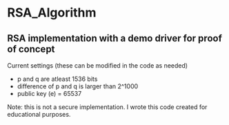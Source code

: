 # RSA_Algorithm
## RSA implementation with a demo driver for proof of concept

Current settings (these can be modified in the code as needed)
 * p and q are atleast 1536 bits
 * difference of p and q is larger than 2^1000
 * public key (e) = 65537
 
Note: this is not a secure implementation. I wrote this code created for educational purposes.
